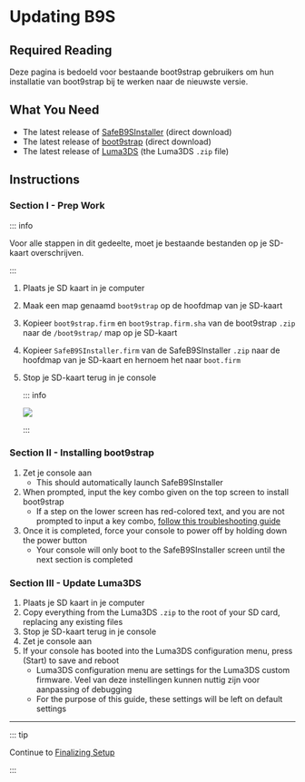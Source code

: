 # Updating B9S

## Required Reading

Deze pagina is bedoeld voor bestaande boot9strap gebruikers om hun installatie van boot9strap bij te werken naar de nieuwste versie.

## What You Need

- The latest release of [SafeB9SInstaller](https://github.com/d0k3/SafeB9SInstaller/releases/download/v0.0.7/SafeB9SInstaller-20170605-122940.zip) (direct download)
- The latest release of [boot9strap](https://github.com/SciresM/boot9strap/releases/download/1.4/boot9strap-1.4.zip) (direct download)
- The latest release of [Luma3DS](https://github.com/LumaTeam/Luma3DS/releases/latest) (the Luma3DS `.zip` file)

## Instructions

### Section I - Prep Work

::: info

Voor alle stappen in dit gedeelte, moet je bestaande bestanden op je SD-kaart overschrijven.

:::

1. Plaats je SD kaart in je computer
2. Maak een map genaamd `boot9strap` op de hoofdmap van je SD-kaart
3. Kopieer `boot9strap.firm` en `boot9strap.firm.sha` van de boot9strap `.zip` naar de `/boot9strap/` map op je SD-kaart
4. Kopieer `SafeB9SInstaller.firm` van de SafeB9SInstaller `.zip` naar de hoofdmap van je SD-kaart en hernoem het naar `boot.firm`
5. Stop je SD-kaart terug in je console

   ::: info

   ![](/images/screenshots/updateb9s-root-layout.png)

   :::

### Section II - Installing boot9strap

1. Zet je console aan
   - This should automatically launch SafeB9SInstaller
2. When prompted, input the key combo given on the top screen to install boot9strap
   - If a step on the lower screen has red-colored text, and you are not prompted to input a key combo, [follow this troubleshooting guide](troubleshooting#issues-with-safeb9sinstaller)
3. Once it is completed, force your console to power off by holding down the power button
   - Your console will only boot to the SafeB9SInstaller screen until the next section is completed

### Section III - Update Luma3DS

1. Plaats je SD kaart in je computer
2. Copy everything from the Luma3DS `.zip` to the root of your SD card, replacing any existing files
3. Stop je SD-kaart terug in je console
4. Zet je console aan
5. If your console has booted into the Luma3DS configuration menu, press (Start) to save and reboot
   - Luma3DS configuration menu are settings for the Luma3DS custom firmware. Veel van deze instellingen kunnen nuttig zijn voor aanpassing of debugging
   - For the purpose of this guide, these settings will be left on default settings

___

::: tip

Continue to [Finalizing Setup](finalizing-setup)

:::
